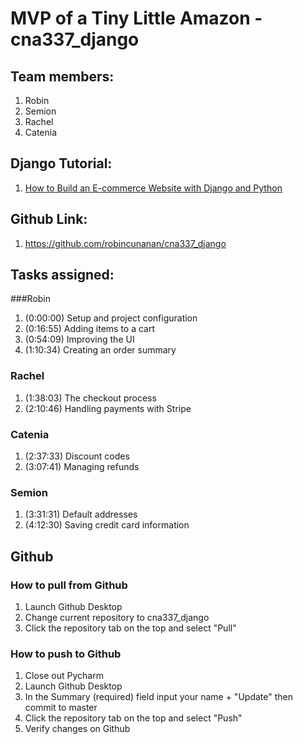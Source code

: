 # MVP of a Tiny Little Amazon - cna337_django

## Team members: 
1. Robin
2. Semion
3. Rachel
4. Catenia

## Django Tutorial:
1. [How to Build an E-commerce Website with Django and Python](https://www.youtube.com/watch?v=YZvRrldjf1Y&feature=youtu.be)

## Github Link:
1. https://github.com/robincunanan/cna337_django

## Tasks assigned:
###Robin
1. (0:00:00) Setup and project configuration 
2. (0:16:55) Adding items to a cart 
3. (0:54:09) Improving the UI 
4. (1:10:34) Creating an order summary 
### Rachel
1. (1:38:03) The checkout process 
2. (2:10:46) Handling payments with Stripe 
### Catenia
1. (2:37:33) Discount codes
2. (3:07:41) Managing refunds 
### Semion
1. (3:31:31) Default addresses 
2. (4:12:30) Saving credit card information 

## Github
### How to pull from Github
1. Launch Github Desktop
2. Change current repository to cna337_django
3. Click the repository tab on the top and select "Pull"

### How to push to Github
1. Close out Pycharm 
2. Launch Github Desktop
3. In the Summary (required) field input your name + "Update" then commit to master
4. Click the repository tab on the top and select "Push"
5. Verify changes on Github 
